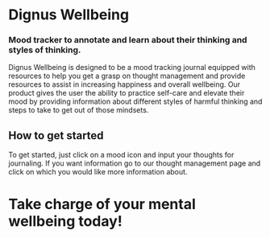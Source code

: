 # Dignus Wellbeing
### Mood tracker to annotate and learn about their thinking and styles of thinking. 


Dignus Wellbeing is designed to be a mood tracking journal equipped with resources to help you get a grasp on thought management and provide resources to assist in increasing happiness and overall wellbeing. Our product gives the user the ability to practice self-care and elevate their mood by providing information about different styles of harmful thinking and steps to take to get out of those mindsets. 



## How to get started
To get started, just click on a mood icon and input your thoughts for journaling. If you want information go to our thought management page and click on which you would like more information about. 



# Take charge of your mental wellbeing today!
